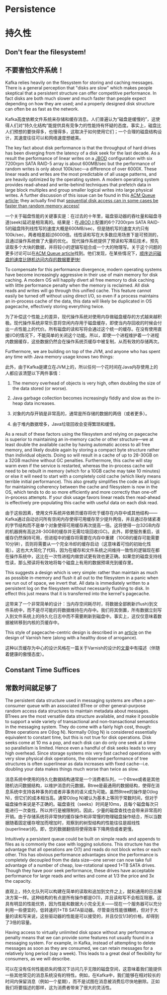 # Persistence

# 持久性

## Don't fear the filesystem!

## 不要害怕文件系统！

Kafka relies heavily on the filesystem for storing and caching messages. There is a general perception that "disks are slow" which makes people skeptical that a persistent structure can offer competitive performance. In fact disks are both much slower and much faster than people expect depending on how they are used; and a properly designed disk structure can often be as fast as the network.

Kafka高度依赖文件系统来存储和缓存消息。人们普遍认为“磁盘是缓慢的”，这使得人们对“持久化结构”能提供具有竞争力的性能持有怀疑的态度。事实上，磁盘比人们预想的要快得多，也慢得多，这取决于如何使用它们；一个合理的磁盘结构设计，其速度往往可以和网络速度想媲美。

The key fact about disk performance is that the throughput of hard drives has been diverging from the latency of a disk seek for the last decade. As a result the performance of linear writes on a [JBOD](http://en.wikipedia.org/wiki/Non-RAID_drive_architectures) configuration with six 7200rpm SATA RAID-5 array is about 600MB/sec but the performance of random writes is only about 100k/sec—a difference of over 6000X. These linear reads and writes are the most predictable of all usage patterns, and are heavily optimized by the operating system. A modern operating system provides read-ahead and write-behind techniques that prefetch data in large block multiples and group smaller logical writes into large physical writes. A further discussion of this issue can be found in this [ACM Queue article](http://queue.acm.org/detail.cfm?id=1563874); they actually find that [sequential disk access can in some cases be faster than random memory access!](http://deliveryimages.acm.org/10.1145/1570000/1563874/jacobs3.jpg) 

一个关于磁盘性能的关键事实是：在过去的十年里，磁盘驱动器的吞吐量和磁盘寻道(seek)延迟是相背离的。结果是：在[JBOD](http://en.wikipedia.org/wiki/Non-RAID_drive_architectures)上配置的6个7200rpm SATA RAID-5的磁盘阵列线性写的速度大概是600MB/sec，但是随机写的速度大约只有100k/sec，两者相差超过6000倍。线性读和写在大多数应用场景下是可预测的，且通过操作系统做了大量的优化。 现代操作系统提供了预读和写滞后技术，预先读取多个大块的数据，并将较小的逻辑写组合成一个大的物理写。关于这个问题的更多讨论可以在[ACM Queue article](http://queue.acm.org/detail.cfm?id=1563874)找到。他们发现，在某些情况下，[顺序访问磁盘的速度比随机访问内存的数据要更快!](http://deliveryimages.acm.org/10.1145/1570000/1563874/jacobs3.jpg) 

To compensate for this performance divergence, modern operating systems have become increasingly aggressive in their use of main memory for disk caching. A modern OS will happily divert all free memory to disk caching with little performance penalty when the memory is reclaimed. All disk reads and writes will go through this unified cache. This feature cannot easily be turned off without using direct I/O, so even if a process maintains an in-process cache of the data, this data will likely be duplicated in OS pagecache, effectively storing everything twice.

为了补偿这个性能上的差异，现代操作系统对使用内存做磁盘缓存的方式越来越积极。现代操作系统非常乐意将空闲内存用于磁盘缓存，即使当内存回收的时候会付出一点性能上的代价。所有磁盘的读和写将会通过这个统一的缓存。在没有使用直接I/O的情况下，不能简单的关闭这个功能。所以，即使一个进程维护着一个进程内数据缓存，这些数据仍然会在操作系统页缓存中被复制，从而有效的存储两次。

Furthermore, we are building on top of the JVM, and anyone who has spent any time with Java memory usage knows two things:

此外，由于Kafka是建立在JVM上的，所以任何一个花时间在Java内存使用上的人都应该清楚以下两件事情：

1. The memory overhead of objects is very high, often doubling the size of the data stored (or worse).

2. Java garbage collection becomes increasingly fiddly and slow as the in-heap data increases.


1. 对象的内存开销是非常高的，通常是所存储的数据的两倍（或者更多）。

2. 由于堆内数据增多，Java垃圾回收会变得繁琐和缓慢。

As a result of these factors using the filesystem and relying on pagecache is superior to maintaining an in-memory cache or other structure—we at least double the available cache by having automatic access to all free memory, and likely double again by storing a compact byte structure rather than individual objects. Doing so will result in a cache of up to 28-30GB on a 32GB machine without GC penalties. Furthermore, this cache will stay warm even if the service is restarted, whereas the in-process cache will need to be rebuilt in memory (which for a 10GB cache may take 10 minutes) or else it will need to start with a completely cold cache (which likely means terrible initial performance). This also greatly simplifies the code as all logic for maintaining coherency between the cache and filesystem is now in the OS, which tends to do so more efficiently and more correctly than one-off in-process attempts. If your disk usage favors linear reads then read-ahead is effectively pre-populating this cache with useful data on each disk read.

由于这些因素，使用文件系统并依赖页缓存将优于缓存在内存中或其他结构——Kafka通过自动访问所有空闲内存使得可用缓存至少提升两倍，并且通过存储紧凑的字节结构而不是单个对象使得可用缓存再次提高一倍。这将使得一台32GB内存的机器拥有高达28-30GB的缓存并无需垃圾回收(GC)。此外，即使服务重启，该缓存仍然保持可用，但进程中的缓存将需要在内存中重建（10GB的缓存可能需要10分钟），否则将需要从一个完全冷却的缓存启动（这意味着可怕的初始化性能）。这也大大简化了代码，因为在缓存和文件系统之间维持一致性的逻辑现在都在操作系统中，这比在一次性进程内做尝试更有效也更正确。如果您的磁盘支持线性读，那么预读将有效地将每个磁盘上有用的数据预填充到缓存里。

This suggests a design which is very simple: rather than maintain as much as possible in-memory and flush it all out to the filesystem in a panic when we run out of space, we invert that. All data is immediately written to a persistent log on the filesystem without necessarily flushing to disk. In effect this just means that it is transferred into the kernel's pagecache.

这带来了一个非常简单的设计：当内存空间耗尽时，将数据全部刷新(flush)到文件系统中，而不是尽可能的将数据维持在内存中。我们将其倒置，所有数据立刻写入到文件系统上的持久化日志中而不需要刷新到磁盘中。事实上，这仅仅意味着数据被转移到内核的页缓存中。

This style of pagecache-centric design is described in an [article](http://varnish-cache.org/wiki/ArchitectNotes) on the design of Varnish here (along with a healthy dose of arrogance).

这种以页缓存为中心的设计风格在一篇关于Varnish的设计的[文章](http://varnish-cache.org/wiki/ArchitectNotes)中有描述（伴随着健康的傲慢态度）。

## Constant Time Suffices

## 常数时间就足够了

The persistent data structure used in messaging systems are often a per-consumer queue with an associated BTree or other general-purpose random access data structures to maintain metadata about messages. BTrees are the most versatile data structure available, and make it possible to support a wide variety of transactional and non-transactional semantics in the messaging system. They do come with a fairly high cost, though: Btree operations are O(log N). Normally O(log N) is considered essentially equivalent to constant time, but this is not true for disk operations. Disk seeks come at 10 ms a pop, and each disk can do only one seek at a time so parallelism is limited. Hence even a handful of disk seeks leads to very high overhead. Since storage systems mix very fast cached operations with very slow physical disk operations, the observed performance of tree structures is often superlinear as data increases with fixed cache--i.e. doubling your data makes things much worse than twice as slow.

消息系统中使用的持久化数据结构通常是一个消费者队列，一个Btree或者是其他随机访问数据结构，以维护消息的元数据。Btree是最通用的数据结构，使得在消息系统中支持各种事务的或者非事务的语义成为可能。虽然Btree的操作是O(log N)，但它们的成本相当高。通常O(log N)被认为基本上等同于常数时间，但对于磁盘操作来说是不正确的。磁盘查找（seeks）时间是10ms，且每个磁盘每次只能进行一次查找，所以并行是被限制的。因此，少量的磁盘查找也会带来非常高的开销。由于存储系统将非常快的缓存操作和非常慢的物理磁盘操作结合，所以当数据随着固定缓存增加而增加时，观察到的树型结构的性能往往是超线性(superlinear)的。即，您的数据翻倍将使得效率下降两倍或者更慢。

Intuitively a persistent queue could be built on simple reads and appends to files as is commonly the case with logging solutions. This structure has the advantage that all operations are O(1) and reads do not block writes or each other. This has obvious performance advantages since the performance is completely decoupled from the data size—one server can now take full advantage of a number of cheap, low-rotational speed 1+TB SATA drives. Though they have poor seek performance, these drives have acceptable performance for large reads and writes and come at 1/3 the price and 3x the capacity.

直观上，持久化队列可以构建在简单的读取和追加到文件之上，就和通用的日志解决方案一样。这种结构的有点是所有操作都是O(1)，并且读和写不会相互阻塞。这具有明显的性能优势，因为性能和数据大小完全无关——现在一个服务器可以充分利用一些便宜的，低转速的1+TB SATA驱动器。尽管查找性能很糟糕，但对于大量的读和写来说，这些驱动器的性能是可以接受的，并且仅仅1/3的价格，却得到了3倍的容量。

Having access to virtually unlimited disk space without any performance penalty means that we can provide some features not usually found in a messaging system. For example, in Kafka, instead of attempting to delete messages as soon as they are consumed, we can retain messages for a relatively long period (say a week). This leads to a great deal of flexibility for consumers, as we will describe.

可以在没有任何性能损失的情况下访问几乎无限的磁盘空间，这意味着我们能提供一些其他常见的消息系统没有的特性。例如，在Kafka中，我们能够在相对较长的时间内保留消息（例如一个星期），而不是试图在消息被消费后尽快地删除。正如我们将要描述的那样，这为消费者带来了很大的灵活性。